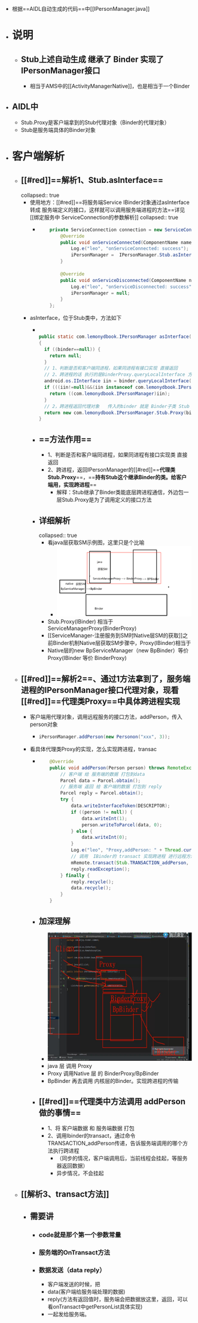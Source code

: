- 根据==AIDL自动生成的代码==中[[IPersonManager.java]]
- # 说明
	- ## Stub上述自动生成 继承了 Binder 实现了 IPersonManager接口
		- 相当于AMS中的[[ActivityManagerNative]]，也是相当于一个Binder
- ## AIDL中
	- Stub.Proxy是客户端拿到的Stub代理对象（Binder的代理对象）
	- Stub是服务端具体的Binder对象
- # 客户端解析
	- ## [[#red]]==解析1、Stub.asInterface==
	  collapsed:: true
		- 使用地方：[[#red]]==将服务端Service IBinder对象通过asInterface 转成 服务端定义的接口，这样就可以调用服务端进程的方法==详见 [[绑定服务中 ServiceConnection的参数解析]]
		  collapsed:: true
			- ```java
			      private ServiceConnection connection = new ServiceConnection() {
			          @Override
			          public void onServiceConnected(ComponentName name, IBinder service) {
			              Log.e("leo", "onServiceConnected: success");
			              iPersonManager =  IPersonManager.Stub.asInterface(service);// proxy
			          }
			  
			          @Override
			          public void onServiceDisconnected(ComponentName name) {
			              Log.e("leo", "onServiceDisconnected: success");
			              iPersonManager = null;
			          }
			      };
			  ```
		- asInterface，位于Stub类中，方法如下
			- ```java
			  
			  public static com.lemonydbook.IPersonManager asInterface(android.os.IBinder binder)
			  {
			    if ((binder==null)) {
			      return null;
			    }
			    // 1、判断是否和客户端同进程，如果同进程有接口实现 直接返回
			    // 2、跨进程的话 执行的是BinderProxy.queryLocalInterface 方法 返回null 
			    android.os.IInterface iin = binder.queryLocalInterface(DESCRIPTOR); 
			    if (((iin!=null)&&(iin instanceof com.lemonydbook.IPersonManager))) {
			      return ((com.lemonydbook.IPersonManager)iin);
			    }
			    // 2，跨进程返回代理对象   传入的binder 就是 Binder子类 Stub
			    return new com.lemonydbook.IPersonManager.Stub.Proxy(binder);
			  }
			  ```
			- ## ==方法作用==
				- 1、判断是否和客户端同进程，如果同进程有接口实现类 直接返回
				- 2、跨进程，返回IPersonManager的[[#red]]==**代理类Stub.Proxy**==，==**持有Stub这个继承Binder的类。给客户端用，实现跨进程**==
					- 解释：Stub继承了Binder类能底层跨进程通信，外边包一层Stub.Proxy是为了调用定义的接口方法
			- ## 详细解析
			  collapsed:: true
				- 看java层获取SM示例图，这里只是个比喻
					- ![image.png](../assets/image_1688443434035_0.png)
				- Stub.Proxy(IBinder) 相当于ServiceManagerProxy(BinderProxy)
				- [[ServiceManager-注册服务到SM时Native层SM的获取]]之前Binder机制Native层获取SM步骤中，Proxy(IBinder)相当于
				- Native层的new BpServiceManager（new BpBinder）等价 Proxy(IBinder 等价 BinderProxy)
	- ## [[#red]]==解析2==、通过1方法拿到了，服务端进程的IPersonManager接口代理对象，现看[[#red]]==代理类Proxy==中具体跨进程实现
		- 客户端用代理对象，调用远程服务的接口方法，addPerson，传入person对象
			- ```java
			  iPersonManager.addPerson(new Personon("xxx", 3));
			  ```
		- 看具体代理类Proxy的实现，怎么实现跨进程，transac
			- ```java
			      @Override
			      public void addPerson(Person person) throws RemoteException {
			          // 客户端 给 服务端的数据 打包到data
			          Parcel data = Parcel.obtain();
			          // 服务端 返回 给 客户端的数据 打包到 reply
			          Parcel reply = Parcel.obtain();
			          try {
			              data.writeInterfaceToken(DESCRIPTOR);
			              if ((person != null)) {
			                  data.writeInt(1);
			                  person.writeToParcel(data, 0);
			              } else {
			                  data.writeInt(0);
			              }
			              Log.e("leo", "Proxy,addPerson: " + Thread.currentThread());
			              // 调用  IBinder的 transact 实现跨进程 进行远程方法调用 
			              mRemote.transact(Stub.TRANSACTION_addPerson, data, reply, 0);
			              reply.readException();
			          } finally {
			              reply.recycle();
			              data.recycle();
			          }
			      }
			  ```
			- ## 加深理解
				- ![image.png](../assets/image_1688446289309_0.png)
				- java 层 调用 Proxy
				- Proxy 调用Native 层 的  BinderProxy/BpBinder
				- BpBinder 再去调用 内核层的Binder。实现跨进程的传输
			- ##  [[#red]]==代理类中方法调用 addPerson做的事情==
				- 1、将 客户端数据 和 服务端数据 打包
				- 2、调用Ibinder的transact，通过命令TRANSACTION_addPerson传递，告诉服务端调用的哪个方法执行跨进程
					- （同步的情况，客户端调用后，当前线程会挂起，等服务器返回数据）
					- 异步情况，不会挂起
	- ## [[解析3、transact方法]]
		- ## 需要讲
			- ### code就是那个第一个参数常量
			- ### 服务端的OnTransact方法
			- ### 数据发送（data reply）
				- 客户端发送的时候，把
				- data(客户端给服务端处理的数据)
				- reply(方法有返回值时，服务端会把数据放这里，返回，可以看onTransact中getPersonList具体实现)
				- 一起发给服务端。